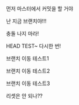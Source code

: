 먼저 마스터에서 커밋을 할 거야



난 지금 브랜치야!!! 

충돌 나지 마라!



HEAD TEST~ 다시한 번!



브랜치 이동 테스트1

브랜치 이동 테스트2

브랜치 이동 테스트3



리셋은 안 되나??